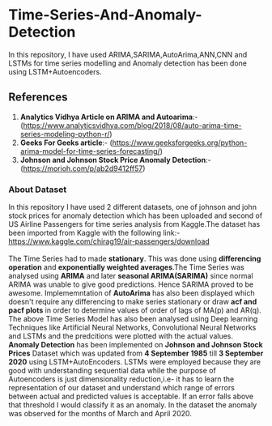 # Time-Series-And-Anomaly-Detection
In this repository, I have used ARIMA,SARIMA,AutoArima,ANN,CNN and LSTMs for time series modelling and Anomaly detection has been done using LSTM+Autoencoders.
## References
1) **Analytics Vidhya Article on ARIMA and Autoarima**:-(https://www.analyticsvidhya.com/blog/2018/08/auto-arima-time-series-modeling-python-r/) 
2) **Geeks For Geeks article**:- (https://www.geeksforgeeks.org/python-arima-model-for-time-series-forecasting/)
3) **Johnson and Johnson Stock Price Anomaly Detection**:-(https://morioh.com/p/ab2d9412ff57)
### About Dataset 
In this repository I have used 2 different datasets, one of johnson and john stock prices for anomaly detection which has been uploaded and second of US Airline Passengers for time series analysis from Kaggle.The dataset has been imported from Kaggle with the following link:- 
https://www.kaggle.com/chirag19/air-passengers/download
<br>
<br>
The Time Series had to made **stationary**. This was done using **differencing operation** and **exponentially weighted averages**.The Time Series was analysed using **ARIMA** and later **seasonal ARIMA(SARIMA)** since normal ARIMA was unable to give good predictions. Hence SARIMA proved to be awesome. Implememntation of **AutoArima** has also been displayed which doesn't require any differencing to make series stationary or draw **acf and pacf plots** in order to determine values of order of lags of MA(p) and AR(q).
<br>
The above Time Series Model has also been analysed using Deep learning Techniques like Artificial Neural Networks, Convolutional Neural Networks and LSTMs and the predcitions were 
plotted with the actual values.
<br>
**Anomaly Detection** has been implemented on **Johnson and Johnson Stock Prices** Dataset which was updated from **4 September 1985** till **3 September 2020** using LSTM+AutoEncoders. LSTMs were employed because they are good with understanding sequential data while the purpose of Autoencoders is just dimensionality reduction,i.e- it has to learn the representation of our dataset and understand which range of errors between actual and predicted values is acceptable. If an error falls above that threshold I would classify it as an anomaly. In the dataset the anomaly was observed for the months of March and April 2020.
